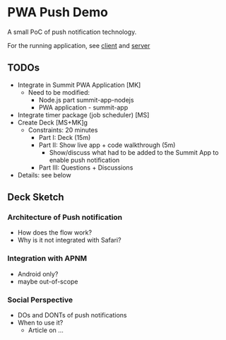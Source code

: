 # PWA Push Demo

A small PoC of push notification technology.

For the running application, see
[client](https://pwa-push-demo2.azurewebsites.net/) and
[server](https://pwa-push-demo2.azurewebsites.net/web_app/index.html)

## TODOs
* Integrate in Summit PWA Application [MK]
  * Need to be modified:
    * Node.js part summit-app-nodejs
    * PWA application - summit-app
* Integrate timer package (job scheduler) [MS]
* Create Deck [MS+MK]g
  * Constraints: 20 minutes
    * Part I: Deck (15m)
    * Part II: Show live app + code walkthrough (5m)
      * Show/discuss what had to be added to the Summit App to enable push notification
    * Part III: Questions + Discussions
 * Details: see below

## Deck Sketch
### Architecture of Push notification
* How does the flow work?
* Why is it not integrated with Safari?

### Integration with APNM
* Android only?
* maybe out-of-scope

### Social Perspective
* DOs and DONTs of push notifications
* When to use it?
  * Article on ...
